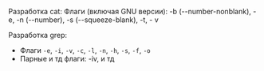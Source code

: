 Разработка cat:
Флаги (включая GNU версии):
-b (--number-nonblank), -e, -n (--number), -s (--squeeze-blank), -t, - v


Разработка grep:
- Флаги `-e`, `-i`, `-v`, `-c`, `-l`, `-n`, `-h`, `-s`, `-f`, `-o`
- Парные и тд флаги: -iv, и тд
